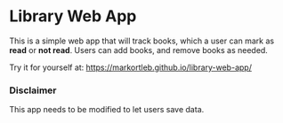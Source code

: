 # Library Web App

This is a simple web app that will track books, which a user can 
mark as **read** or **not read**. Users can add books, and remove
books as needed.

Try it for yourself at: https://markortleb.github.io/library-web-app/


### Disclaimer

This app needs to be modified to let users save data.
